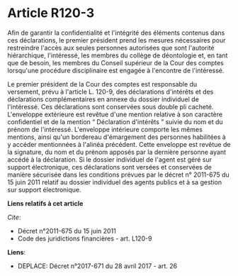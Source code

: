 # Article R120-3

Afin de garantir la confidentialité et l'intégrité des éléments contenus dans ces déclarations, le premier président prend
les mesures nécessaires pour restreindre l'accès aux seules personnes autorisées que sont l'autorité hiérarchique,
l'intéressé, les membres du collège de déontologie et, en tant que de besoin, les membres du Conseil supérieur de la Cour des
comptes lorsqu'une procédure disciplinaire est engagée à l'encontre de l'intéressé.

Le premier président de la Cour des comptes est responsable du versement, prévu à l'article L. 120-9, des déclarations
d'intérêts et des déclarations complémentaires en annexe du dossier individuel de l'intéressé. Ces déclarations sont
conservées sous double pli cacheté. L'enveloppe extérieure est revêtue d'une mention relative à son caractère confidentiel et
de la mention “ Déclaration d'intérêts ” suivie du nom et du prénom de l'intéressé. L'enveloppe intérieure comporte les mêmes
mentions, ainsi qu'un bordereau d'émargement des personnes habilitées à y accéder mentionnées à l'alinéa précédent. Cette
enveloppe est revêtue de la signature, du nom et du prénom apposés par la dernière personne ayant accédé à la déclaration. Si
le dossier individuel de l'agent est géré sur support électronique, ces déclarations sont versées et conservées de manière
sécurisée dans les conditions prévues par le décret n° 2011-675 du 15 juin 2011 relatif au dossier individuel des agents
publics et à sa gestion sur support électronique.

**Liens relatifs à cet article**

_Cite_:

  - Décret n°2011-675 du 15 juin 2011
  - Code des juridictions financières - art. L120-9

**Liens**:

  - DEPLACE: Décret n°2017-671 du 28 avril 2017 - art. 26
